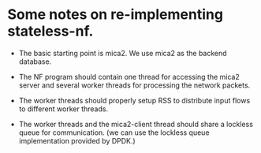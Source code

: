 # Some notes on re-implementing stateless-nf.

* The basic starting point is mica2. We use mica2 as the backend database.

* The NF program should contain one thread for accessing the mica2 server and several worker threads for processing the network packets.

* The worker threads should properly setup RSS to distribute input flows to different worker threads.

* The worker threads and the mica2-client thread should share a lockless queue for communication. (we can use the lockless queue implementation provided by DPDK.)
